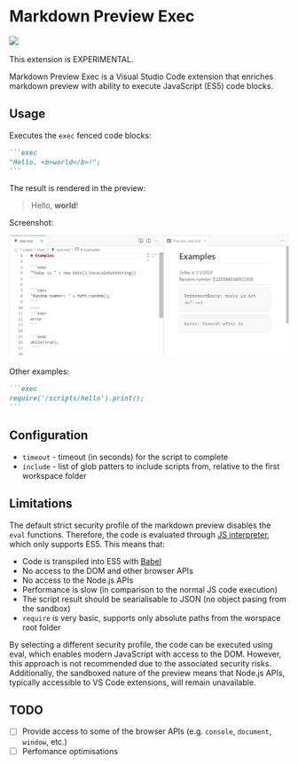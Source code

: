 # Markdown Preview Exec

[![](https://vsmarketplacebadges.dev/version/alexandritesoftware.markdown-exec.png)](https://marketplace.visualstudio.com/items?itemName=alexandritesoftware.markdown-exec)

This extension is EXPERIMENTAL.

Markdown Preview Exec is a Visual Studio Code extension that enriches markdown preview with ability to execute JavaScript (ES5) code blocks.

## Usage

Executes the `exec` fenced code blocks:

~~~markdown
```exec
"Hello, <b>world</b>!";
```
~~~

The result is rendered in the preview:

> Hello, **world**!

Screenshot:

![examples](docs/examples.png)

Other examples:

~~~markdown
```exec
require('/scripts/hello').print();
```
~~~

## Configuration

- `timeout` - timeout (in seconds) for the script to complete
- `include` - list of glob patters to include scripts from, relative to the first workspace folder

## Limitations

The default strict security profile of the markdown preview disables the `eval` functions. Therefore, the code is evaluated through [JS interpreter](<https://github.com/NeilFraser/JS-Interpreter>), which only supports ES5. This means that:

- Code is transpiled into ES5 with [Babel](<https://babeljs.io/>)
- No access to the DOM and other browser APIs
- No access to the Node.js APIs
- Performance is slow (in comparison to the normal JS code execution)
- The script result should be searialisable to JSON (no object pasing from the sandbox)
- `require` is very basic, supports only absolute paths from the worspace root folder

By selecting a different security profile, the code can be executed using eval, which enables modern JavaScript with access to the DOM. However, this approach is not recommended due to the associated security risks. Additionally, the sandboxed nature of the preview means that Node.js APIs, typically accessible to VS Code extensions, will remain unavailable.

## TODO

- [ ] Provide access to some of the browser APIs (e.g. `console`, `document`, `window`, etc.)
- [ ] Perfomance optimisations
